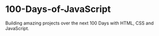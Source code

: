 # 100-Days-of-JavaScript
 Building amazing projects over the next 100 Days with HTML, CSS and JavaScript.
